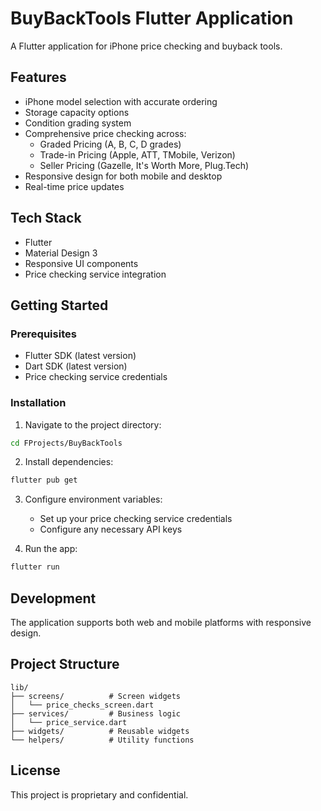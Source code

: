 # BuyBackTools Flutter Application

A Flutter application for iPhone price checking and buyback tools.

## Features

- iPhone model selection with accurate ordering
- Storage capacity options
- Condition grading system
- Comprehensive price checking across:
  - Graded Pricing (A, B, C, D grades)
  - Trade-in Pricing (Apple, ATT, TMobile, Verizon)
  - Seller Pricing (Gazelle, It's Worth More, Plug.Tech)
- Responsive design for both mobile and desktop
- Real-time price updates

## Tech Stack

- Flutter
- Material Design 3
- Responsive UI components
- Price checking service integration

## Getting Started

### Prerequisites

- Flutter SDK (latest version)
- Dart SDK (latest version)
- Price checking service credentials

### Installation

1. Navigate to the project directory:
```bash
cd FProjects/BuyBackTools
```

2. Install dependencies:
```bash
flutter pub get
```

3. Configure environment variables:
   - Set up your price checking service credentials
   - Configure any necessary API keys

4. Run the app:
```bash
flutter run
```

## Development

The application supports both web and mobile platforms with responsive design.

## Project Structure

```
lib/
├── screens/          # Screen widgets
│   └── price_checks_screen.dart
├── services/         # Business logic
│   └── price_service.dart
├── widgets/          # Reusable widgets
└── helpers/          # Utility functions
```

## License

This project is proprietary and confidential.
